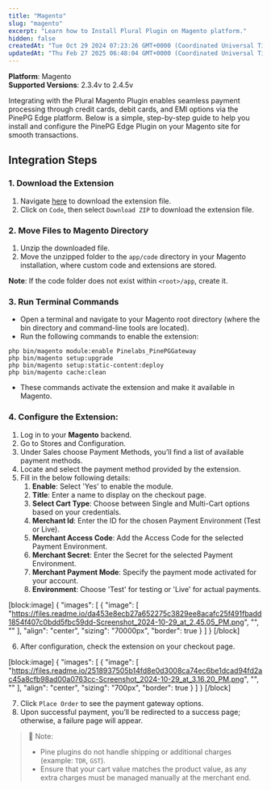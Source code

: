 ```yaml
---
title: "Magento"
slug: "magento"
excerpt: "Learn how to Install Plural Plugin on Magento platform."
hidden: false
createdAt: "Tue Oct 29 2024 07:23:26 GMT+0000 (Coordinated Universal Time)"
updatedAt: "Thu Feb 27 2025 06:48:04 GMT+0000 (Coordinated Universal Time)"
---
```

**Platform**: Magento  
**Supported Versions**: 2.3.4v to 2.4.5v

Integrating with the Plural Magento Plugin enables seamless payment processing through credit cards, debit cards, and EMI options via the PinePG Edge platform. Below is a simple, step-by-step guide to help you install and configure the PinePG Edge Plugin on your Magento site for smooth transactions.

## Integration Steps

### 1. Download the Extension

1. Navigate <a style="text-decoration:underline" href="https://github.com/plural-pinelabs/magento-plugin" target="_blank">here</a> to download the extension file.
2. Click on `Code`, then select `Download ZIP` to download the extension file.

### 2. Move Files to Magento Directory

1. Unzip the downloaded file.
2. Move the unzipped folder to the `app/code` directory in your Magento installation, where custom code and extensions are stored.

**Note**: If the code folder does not exist within `<root>/app`, create it.

### 3. Run Terminal Commands

- Open a terminal and navigate to your Magento root directory (where the bin directory and command-line tools are located).
- Run the following commands to enable the extension:

```text Terminal Commands
php bin/magento module:enable Pinelabs_PinePGGateway
php bin/magento setup:upgrade
php bin/magento setup:static-content:deploy
php bin/magento cache:clean
```

- These commands activate the extension and make it available in Magento.

### 4. Configure the Extension:

1. Log in to your **Magento** backend.
2. Go to Stores and Configuration.
3. Under Sales choose Payment Methods, you’ll find a list of available payment methods.
4. Locate and select the payment method provided by the extension.
5. Fill in the below following details:
   1. **Enable**: Select 'Yes' to enable the module.
   2. **Title**: Enter a name to display on the checkout page.
   3. **Select Cart Type**: Choose between Single and Multi-Cart options based on your credentials.
   4. **Merchant Id**: Enter the ID for the chosen Payment Environment (Test or Live).
   5. **Merchant Access Code**: Add the Access Code for the selected Payment Environment.
   6. **Merchant Secret**: Enter the Secret for the selected Payment Environment.
   7. **Merchant Payment Mode**: Specify the payment mode activated for your account.
   8. **Environment**: Choose 'Test' for testing or 'Live' for actual payments.

[block:image]
{
  "images": [
    {
      "image": [
        "https://files.readme.io/da453e8ecb27a652275c3829ee8acafc25f491fbadd1854f407c0bdd5fbc59dd-Screenshot_2024-10-29_at_2.45.05_PM.png",
        "",
        ""
      ],
      "align": "center",
      "sizing": "70000px",
      "border": true
    }
  ]
}
[/block]


6. After configuration, check the extension on your checkout page.

[block:image]
{
  "images": [
    {
      "image": [
        "https://files.readme.io/2518937505b14fd8e0d3008ca74ec6be1dcad94fd2ac45a8cfb98ad00a0763cc-Screenshot_2024-10-29_at_3.16.20_PM.png",
        "",
        ""
      ],
      "align": "center",
      "sizing": "700px",
      "border": true
    }
  ]
}
[/block]


7. Click `Place Order` to see the payment gateway options.
8. Upon successful payment, you’ll be redirected to a success page; otherwise, a failure page will appear.

> 📘 Note:
> 
> - Pine plugins do not handle shipping or additional charges (example: `TDR`, `GST`). 
> - Ensure that your cart value matches the product value, as any extra charges must be managed manually at the merchant end.
